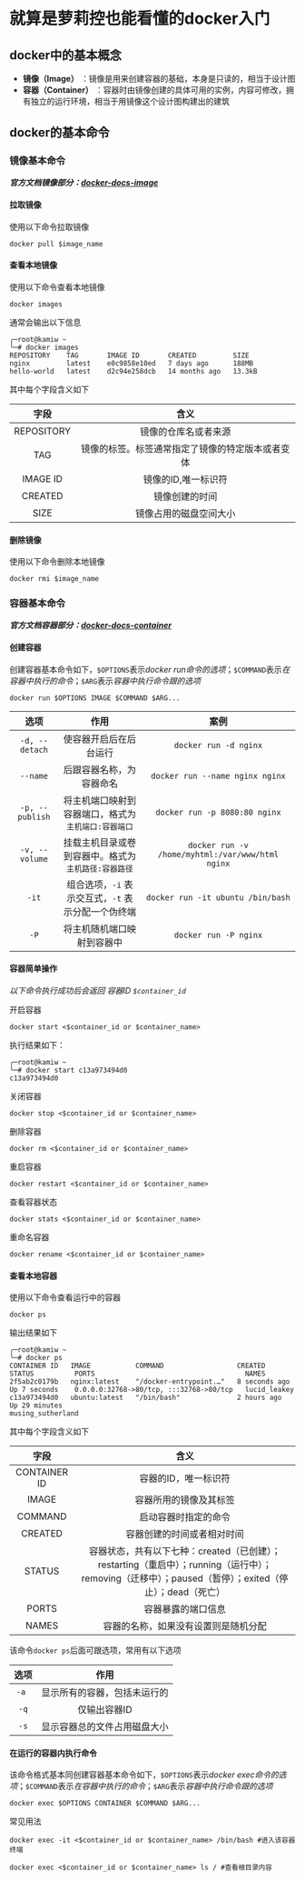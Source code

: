 # 就算是萝莉控也能看懂的docker入门
## docker中的基本概念
- **镜像（Image）** ：镜像是用来创建容器的基础，本身是只读的，相当于设计图
- **容器（Container）** ：容器时由镜像创建的具体可用的实例，内容可修改，拥有独立的运行环境，相当于用镜像这个设计图构建出的建筑

## docker的基本命令
### 镜像基本命令
***官方文档镜像部分：[docker-docs-image](https://docs.docker.com/reference/cli/docker/image/)***
#### **拉取镜像**

使用以下命令拉取镜像
```shell
docker pull $image_name
```

#### **查看本地镜像**

使用以下命令查看本地镜像
```shell
docker images
```
通常会输出以下信息
```shell
╭─root@kamiw ~
╰─# docker images
REPOSITORY    TAG       IMAGE ID       CREATED         SIZE
nginx         latest    e0c9858e10ed   7 days ago      188MB
hello-world   latest    d2c94e258dcb   14 months ago   13.3kB
```

其中每个字段含义如下

|字段|含义|
|:---:|:---:|
|REPOSITORY|镜像的仓库名或者来源|
|TAG|镜像的标签。标签通常指定了镜像的特定版本或者变体|
|IMAGE ID|镜像的ID,唯一标识符|
|CREATED|镜像创建的时间|
|SIZE|镜像占用的磁盘空间大小|

#### **删除镜像**

使用以下命令删除本地镜像
```shell
docker rmi $image_name
```
### 容器基本命令
***官方文档容器部分：[docker-docs-container](https://docs.docker.com/reference/cli/docker/container/)***
#### **创建容器**

创建容器基本命令如下，`$OPTIONS`表示*docker run命令的选项*；`$COMMAND`表示*在容器中执行的命令*；`$ARG`表示*容器中执行命令跟的选项*

```shell
docker run $OPTIONS IMAGE $COMMAND $ARG...
```

|选项|作用|案例|
|:---:|:---:|:---:|
|`-d, --detach`|使容器开启后在后台运行|`docker run -d nginx`|
|`--name`|后跟容器名称，为容器命名|`docker run --name nginx nginx`|
|`-p, --publish`|将主机端口映射到容器端口，格式为 `主机端口:容器端口`|`docker run -p 8080:80 nginx`|
|`-v, --volume`|挂载主机目录或卷到容器中。格式为 `主机路径:容器路径`|`docker run -v /home/myhtml:/var/www/html nginx`|
|`-it`|组合选项，`-i` 表示交互式，`-t` 表示分配一个伪终端|`docker run -it ubuntu /bin/bash`|
|`-P`|将主机随机端口映射到容器中|`docker run -P nginx`|


#### **容器简单操作**

*以下命令执行成功后会返回 容器ID `$container_id`*

开启容器
```shell
docker start <$container_id or $container_name>
```
执行结果如下：
```shell
╭─root@kamiw ~
╰─# docker start c13a973494d0
c13a973494d0
```
关闭容器
```shell
docker stop <$container_id or $container_name>
```
删除容器
```shell
docker rm <$container_id or $container_name>
```
重启容器
```shell
docker restart <$container_id or $container_name>
```
查看容器状态
```shell
docker stats <$container_id or $container_name>
```
重命名容器
```shell
docker rename <$container_id or $container_name>
```

#### **查看本地容器**

使用以下命令查看运行中的容器
```shell
docker ps
```
输出结果如下
```shell
╭─root@kamiw ~
╰─# docker ps
CONTAINER ID   IMAGE           COMMAND                  CREATED         STATUS          PORTS                                     NAMES
2f5ab2c0179b   nginx:latest    "/docker-entrypoint.…"   8 seconds ago   Up 7 seconds    0.0.0.0:32768->80/tcp, :::32768->80/tcp   lucid_leakey
c13a973494d0   ubuntu:latest   "/bin/bash"              2 hours ago     Up 29 minutes                                             musing_sutherland
```
其中每个字段含义如下

|字段|含义|
|:---:|:---:|
|CONTAINER ID|容器的ID，唯一标识符|
|IMAGE|容器所用的镜像及其标签|
|COMMAND|启动容器时指定的命令|
|CREATED|容器创建的时间或者相对时间|
|STATUS|容器状态，共有以下七种：created（已创建）；restarting（重启中）；running（运行中）；removing（迁移中）；paused（暂停）；exited（停止）；dead（死亡）|
|PORTS|容器暴露的端口信息|
|NAMES|容器的名称，如果没有设置则是随机分配|

该命令`docker ps`后面可跟选项，常用有以下选项

|选项|作用|
|:---:|:---:|
|`-a `|显示所有的容器，包括未运行的|
|`-q`|仅输出容器ID|
|`-s` |显示容器总的文件占用磁盘大小|

#### **在运行的容器内执行命令**

该命令格式基本同创建容器基本命令如下，`$OPTIONS`表示*docker exec命令的选项*；`$COMMAND`表示*在容器中执行的命令*；`$ARG`表示*容器中执行命令跟的选项*
```shell
docker exec $OPTIONS CONTAINER $COMMAND $ARG...
```
常见用法
```shell
docker exec -it <$container_id or $container_name> /bin/bash #进入该容器终端
```
```shell
docker exec <$container_id or $container_name> ls / #查看根目录内容
```


<script src="/js/menu.js"></script>